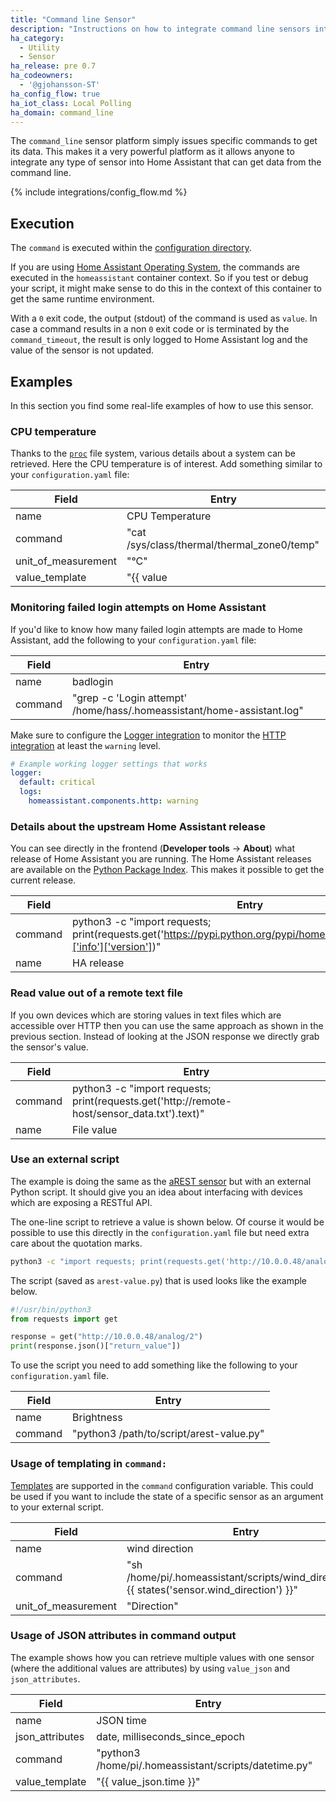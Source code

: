 ```yaml
---
title: "Command line Sensor"
description: "Instructions on how to integrate command line sensors into Home Assistant."
ha_category:
  - Utility
  - Sensor
ha_release: pre 0.7
ha_codeowners:
  - '@gjohansson-ST'
ha_config_flow: true
ha_iot_class: Local Polling
ha_domain: command_line
---
```



The `command_line` sensor platform simply issues specific commands to get its data. This makes it a very powerful platform as it allows anyone to integrate any type of sensor into Home Assistant that can get data from the command line.

{% include integrations/config_flow.md %}

## Execution

The `command` is executed within the [configuration directory](/docs/configuration/).

<div class='note'>

If you are using [Home Assistant Operating System](https://github.com/home-assistant/operating-system), the commands are executed in the `homeassistant` container context. So if you test or debug your script, it might make sense to do this in the context of this container to get the same runtime environment.

</div>

With a `0` exit code, the output (stdout) of the command is used as `value`. In case a command results in a non `0` exit code or is terminated by the `command_timeout`, the result is only logged to Home Assistant log and the value of the sensor is not updated.

## Examples

In this section you find some real-life examples of how to use this sensor.

### CPU temperature

Thanks to the [`proc`](https://en.wikipedia.org/wiki/Procfs) file system, various details about a system can be retrieved. Here the CPU temperature is of interest. Add something similar to your `configuration.yaml` file:

| Field | Entry |
| --- | --- |
| name | CPU Temperature |
| command | "cat /sys/class/thermal/thermal_zone0/temp" |
| unit_of_measurement | "°C" |
| value_template | "{{ value | multiply(0.001) | round(1) }}" |

### Monitoring failed login attempts on Home Assistant

If you'd like to know how many failed login attempts are made to Home Assistant, add the following to your `configuration.yaml` file:

| Field | Entry |
| --- | --- |
| name | badlogin |
| command | "grep -c 'Login attempt' /home/hass/.homeassistant/home-assistant.log" |

Make sure to configure the [Logger integration](/integrations/logger) to monitor the [HTTP integration](/integrations/http/) at least the `warning` level.

```yaml
# Example working logger settings that works
logger:
  default: critical
  logs:
    homeassistant.components.http: warning
```

### Details about the upstream Home Assistant release

You can see directly in the frontend (**Developer tools** -> **About**) what release of Home Assistant you are running. The Home Assistant releases are available on the [Python Package Index](https://pypi.python.org/pypi). This makes it possible to get the current release.

| Field | Entry |
| --- | --- |
| command | python3 -c "import requests; print(requests.get('https://pypi.python.org/pypi/homeassistant/json').json()['info']['version'])" |
| name | HA release |

### Read value out of a remote text file

If you own devices which are storing values in text files which are accessible over HTTP then you can use the same approach as shown in the previous section. Instead of looking at the JSON response we directly grab the sensor's value.

| Field | Entry |
| --- | --- |
| command | python3 -c "import requests; print(requests.get('http://remote-host/sensor_data.txt').text)" |
| name | File value |

### Use an external script

The example is doing the same as the [aREST sensor](/integrations/arest#sensor) but with an external Python script. It should give you an idea about interfacing with devices which are exposing a RESTful API.

The one-line script to retrieve a value is shown below. Of course it would be possible to use this directly in the `configuration.yaml` file but need extra care about the quotation marks.

```bash
python3 -c "import requests; print(requests.get('http://10.0.0.48/analog/2').json()['return_value'])"
```

The script (saved as `arest-value.py`) that is used looks like the example below.

```python
#!/usr/bin/python3
from requests import get

response = get("http://10.0.0.48/analog/2")
print(response.json()["return_value"])
```

To use the script you need to add something like the following to your `configuration.yaml` file.

| Field | Entry |
| --- | --- |
| name | Brightness |
| command | "python3 /path/to/script/arest-value.py" |

### Usage of templating in `command:`

[Templates](/docs/configuration/templating/) are supported in the `command` configuration variable. This could be used if you want to include the state of a specific sensor as an argument to your external script.

| Field | Entry |
| --- | --- |
| name | wind direction |
| command | "sh /home/pi/.homeassistant/scripts/wind_direction.sh {{ states('sensor.wind_direction') }}" |
| unit_of_measurement | "Direction" |


### Usage of JSON attributes in command output

The example shows how you can retrieve multiple values with one sensor (where the additional values are attributes) by using `value_json` and `json_attributes`.

| Field | Entry |
| --- | --- |
| name | JSON time |
| json_attributes | date, milliseconds_since_epoch |
| command | "python3 /home/pi/.homeassistant/scripts/datetime.py" |
| value_template | "{{ value_json.time }}" |
